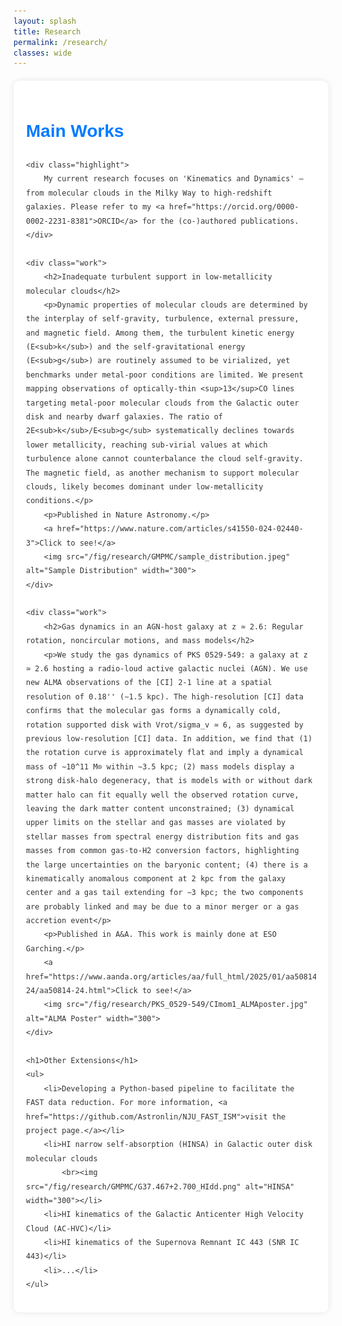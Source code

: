 ```yaml
---
layout: splash
title: Research 
permalink: /research/
classes: wide
---
```


<style>
    .container {
        font-family: Arial, sans-serif;
        line-height: 1.6;
        color: #333;
        max-width: 100%;
        margin: 20px auto;
        background-color: #fff;
        padding: 20px;
        border-radius: 10px;
        box-shadow: 0 0 10px rgba(0, 0, 0, 0.1);
    }
    h1, h2 {
        color: #007bff;
        text-align: left;
    }
    .highlight {
        background-color: #e0f3ff;
        padding: 10px;
        border-radius: 10px;
        margin-bottom: 20px;
    }
    .work {
        margin-bottom: 40px;
    }
    .work img {
        display: block;
        margin: 0 auto;
        border-radius: 5px;
        box-shadow: 0 2px 4px rgba(0, 0, 0, 0.1);
        transition: transform 0.3s ease-in-out;
        max-width: 100%;
        height: auto;
    }
    .work img:hover {
        transform: scale(1.2);
    }
</style>

<script src="https://cdnjs.cloudflare.com/ajax/libs/mathjax/3.2.0/es5/tex-mml-chtml.js" 
        integrity="sha384-RviGZ8rU1NSRl9Fa8wTXCzZZfJMW0/9ZVT/k7YwJ7LYhJ1Tx4+hhjgUHCBbr+XR3" 
        crossorigin="anonymous"></script>

<div class="container">
    <h1>Main Works</h1>

    <div class="highlight">
        My current research focuses on 'Kinematics and Dynamics' — from molecular clouds in the Milky Way to high-redshift galaxies. Please refer to my <a href="https://orcid.org/0000-0002-2231-8381">ORCID</a> for the (co-)authored publications.
    </div>

    <div class="work">
        <h2>Inadequate turbulent support in low-metallicity molecular clouds</h2>
        <p>Dynamic properties of molecular clouds are determined by the interplay of self-gravity, turbulence, external pressure, and magnetic field. Among them, the turbulent kinetic energy (E<sub>k</sub>) and the self-gravitational energy (E<sub>g</sub>) are routinely assumed to be virialized, yet benchmarks under metal-poor conditions are limited. We present mapping observations of optically-thin <sup>13</sup>CO lines targeting metal-poor molecular clouds from the Galactic outer disk and nearby dwarf galaxies. The ratio of 2E<sub>k</sub>/E<sub>g</sub> systematically declines towards lower metallicity, reaching sub-virial values at which turbulence alone cannot counterbalance the cloud self-gravity. The magnetic field, as another mechanism to support molecular clouds, likely becomes dominant under low-metallicity conditions.</p>
        <p>Published in Nature Astronomy.</p>
        <a href="https://www.nature.com/articles/s41550-024-02440-3">Click to see!</a>
        <img src="/fig/research/GMPMC/sample_distribution.jpeg" alt="Sample Distribution" width="300">
    </div>

    <div class="work">
        <h2>Gas dynamics in an AGN-host galaxy at z ≃ 2.6: Regular rotation, noncircular motions, and mass models</h2>
        <p>We study the gas dynamics of PKS 0529-549: a galaxy at z ≃ 2.6 hosting a radio-loud active galactic nuclei (AGN). We use new ALMA observations of the [CI] 2-1 line at a spatial resolution of 0.18'' (∼1.5 kpc). The high-resolution [CI] data confirms that the molecular gas forms a dynamically cold, rotation supported disk with Vrot/sigma_v ≃ 6, as suggested by previous low-resolution [CI] data. In addition, we find that (1) the rotation curve is approximately flat and imply a dynamical mass of ∼10^11 M⊙ within ∼3.5 kpc; (2) mass models display a strong disk-halo degeneracy, that is models with or without dark matter halo can fit equally well the observed rotation curve, leaving the dark matter content unconstrained; (3) dynamical upper limits on the stellar and gas masses are violated by stellar masses from spectral energy distribution fits and gas masses from common gas-to-H2 conversion factors, highlighting the large uncertainties on the baryonic content; (4) there is a kinematically anomalous component at 2 kpc from the galaxy center and a gas tail extending for ∼3 kpc; the two components are probably linked and may be due to a minor merger or a gas accretion event</p>
        <p>Published in A&A. This work is mainly done at ESO Garching.</p>
        <a href="https://www.aanda.org/articles/aa/full_html/2025/01/aa50814-24/aa50814-24.html">Click to see!</a>
        <img src="/fig/research/PKS_0529-549/CImom1_ALMAposter.jpg" alt="ALMA Poster" width="300">
    </div>

    <h1>Other Extensions</h1>
    <ul>
        <li>Developing a Python-based pipeline to facilitate the FAST data reduction. For more information, <a href="https://github.com/Astronlin/NJU_FAST_ISM">visit the project page.</a></li>
        <li>HI narrow self-absorption (HINSA) in Galactic outer disk molecular clouds
            <br><img src="/fig/research/GMPMC/G37.467+2.700_HIdd.png" alt="HINSA" width="300"></li>
        <li>HI kinematics of the Galactic Anticenter High Velocity Cloud (AC-HVC)</li>
        <li>HI kinematics of the Supernova Remnant IC 443 (SNR IC 443)</li>
        <li>...</li>
    </ul>
</div>
